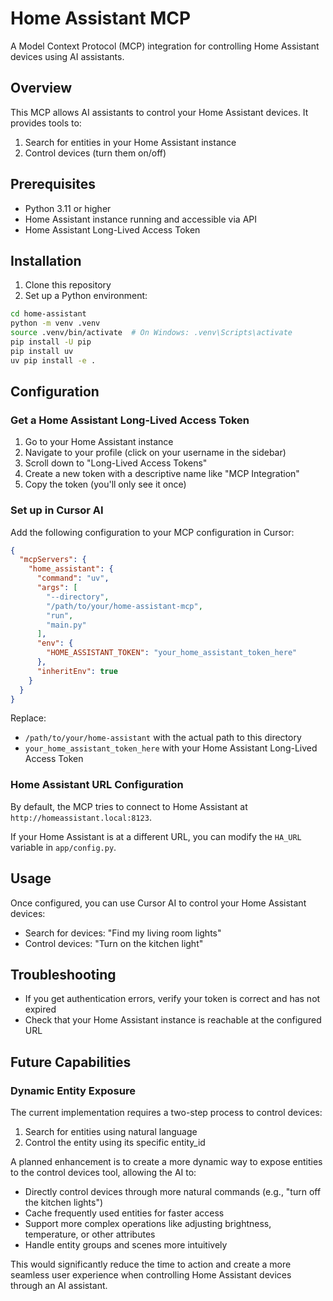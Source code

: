 # Home Assistant MCP

A Model Context Protocol (MCP) integration for controlling Home Assistant devices using AI assistants.

## Overview

This MCP allows AI assistants to control your Home Assistant devices. It provides tools to:

1. Search for entities in your Home Assistant instance
2. Control devices (turn them on/off)

## Prerequisites

- Python 3.11 or higher
- Home Assistant instance running and accessible via API
- Home Assistant Long-Lived Access Token

## Installation

1. Clone this repository
2. Set up a Python environment:

```bash
cd home-assistant
python -m venv .venv
source .venv/bin/activate  # On Windows: .venv\Scripts\activate
pip install -U pip
pip install uv
uv pip install -e .
```

## Configuration

### Get a Home Assistant Long-Lived Access Token

1. Go to your Home Assistant instance
2. Navigate to your profile (click on your username in the sidebar)
3. Scroll down to "Long-Lived Access Tokens"
4. Create a new token with a descriptive name like "MCP Integration"
5. Copy the token (you'll only see it once)

### Set up in Cursor AI

Add the following configuration to your MCP configuration in Cursor:

```json
{
  "mcpServers": {
    "home_assistant": {
      "command": "uv",
      "args": [
        "--directory",
        "/path/to/your/home-assistant-mcp",
        "run",
        "main.py"
      ],
      "env": {
        "HOME_ASSISTANT_TOKEN": "your_home_assistant_token_here"
      },
      "inheritEnv": true
    }
  }
}
```

Replace:

- `/path/to/your/home-assistant` with the actual path to this directory
- `your_home_assistant_token_here` with your Home Assistant Long-Lived Access Token

### Home Assistant URL Configuration

By default, the MCP tries to connect to Home Assistant at `http://homeassistant.local:8123`.

If your Home Assistant is at a different URL, you can modify the `HA_URL` variable in `app/config.py`.

## Usage

Once configured, you can use Cursor AI to control your Home Assistant devices:

- Search for devices: "Find my living room lights"
- Control devices: "Turn on the kitchen light"

## Troubleshooting

- If you get authentication errors, verify your token is correct and has not expired
- Check that your Home Assistant instance is reachable at the configured URL

## Future Capabilities

### Dynamic Entity Exposure

The current implementation requires a two-step process to control devices:

1. Search for entities using natural language
2. Control the entity using its specific entity_id

A planned enhancement is to create a more dynamic way to expose entities to the control devices tool, allowing the AI to:

- Directly control devices through more natural commands (e.g., "turn off the kitchen lights")
- Cache frequently used entities for faster access
- Support more complex operations like adjusting brightness, temperature, or other attributes
- Handle entity groups and scenes more intuitively

This would significantly reduce the time to action and create a more seamless user experience when controlling Home Assistant devices through an AI assistant.
